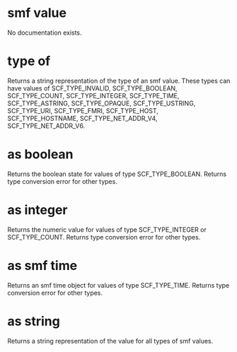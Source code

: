 # smf value

No documentation exists.

# type of <smf value>

Returns a string representation of the type of an smf value. These types can have values of SCF_TYPE_INVALID, SCF_TYPE_BOOLEAN, SCF_TYPE_COUNT, SCF_TYPE_INTEGER, SCF_TYPE_TIME, SCF_TYPE_ASTRING, SCF_TYPE_OPAQUE, SCF_TYPE_USTRING, SCF_TYPE_URI, SCF_TYPE_FMRI, SCF_TYPE_HOST, SCF_TYPE_HOSTNAME, SCF_TYPE_NET_ADDR_V4, SCF_TYPE_NET_ADDR_V6.

# <smf value> as boolean

Returns the boolean state for values of type SCF_TYPE_BOOLEAN. Returns type conversion error for other types.

# <smf value> as integer

Returns the numeric value for values of type SCF_TYPE_INTEGER or SCF_TYPE_COUNT. Returns type conversion error for other types.

# <smf value> as smf time

Returns an smf time object for values of type SCF_TYPE_TIME. Returns type conversion error for other types.

# <smf value> as string

Returns a string representation of the value for all types of smf values.
